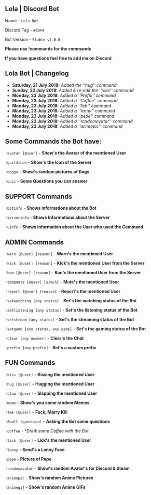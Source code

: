Lola | Discord Bot
------------------

Name - `Lola Bot`

Discord Tag - `#0344`

Bot Version - `Stable v1.0.0`

**Please use !commands for the commands**

**If you have questions feel free to add me on Discord**

Lola Bot | Changelog
--------------------

+ **Saturday, 21 July 2018:** _Added the ''hug'' command_
+ **Sunday, 22 July 2018:** _Added & re-edit the ''joke'' command_
+ **Monday, 23 July 2018:** _Added a ''Prefix'' command_
+ **Monday, 23 July 2018:** _Added a ''Coffee'' command_
+ **Monday, 23 July 2018:** _Added a ''lick'' command_
+ **Monday, 23 July 2018:** _Added a ''lenny'' command_
+ **Monday, 23 July 2018:** _Added a ''pepe'' command_
+ **Monday, 23 July 2018:** _Added a ''randomavatar'' command_
+ **Monday, 23 July 2018:** _Added a ''animepic'' command_

Some Commands the Bot have:
---------------------------

`!avatar [@user]` - **Show's the Avatar of the mentioned User**

`!guildicon` - **Show's the Icon of the Server**

`!doggo` - **Show's random pictures of Dogs**

`!quiz` - **Some Questions you can answer**

SUPPORT Commands
----------------

`!botinfo` - **Shows Informations about the Bot**

`!serverinfo` - **Shows Informations about the Server**

`!uinfo` - **Shows Information about the User who used the Command**

ADMIN Commands
--------------

`!warn [@user] [reason]` - **Warn's the mentioned User**

`!kick [@user] [reason]` - **Kick's the mentioned User from the Server**

`!ban [@user] [reason]` - **Ban's the mentioned User from the Server**

`!tempmute [@user] [s/m/h]` - **Mute's the mentioned User**

`!report [@user] [reason]` - **Report's the mentioned User**

`!setwatching [any status]` - **Set's the watching status of the Bot**

`!setlistening [any status]` - **Set's the listening status of the Bot**

`!setstream [any status]` - **Set's the streaming status of the Bot**

`!setgame [any status, any game]` - **Set's the gaming status of the Bot**

`!clear [any number]` - **Clear's the Chat**

`!prefix [any prefix]` - **Set's a custom prefix**

FUN Commands
------------

`!kiss [@user]` - **Kissing the mentioned User**

`!hug [@user]` - **Hugging the mentioned User**

`!slap [@user]` - **Slapping the mentioned User**

`!meme` - **Show's you some random Memes**

`!fmk [@user]` - **Fuck, Marry Kill**

`!8ball [question]` - **Asking the Bot some questions**

`!coffee` - **Drink some Coffee with the Bot*

`!lick [@user]` - **Lick's the mentioned User**

`!lenny` - **Send's a Lenny Face**

`!pepe` - **Picture of Pepe**

`!randomavatar` - **Show's random Avatar's for Discord & Steam**

`!animepic` - **Show's random Anime Pictures**

`!animegif` - **Show's random Anime GIFs**
